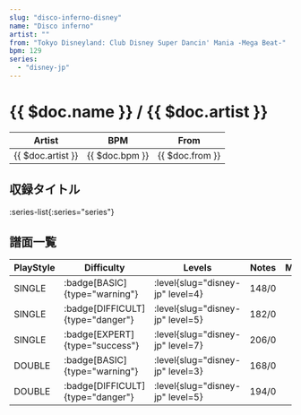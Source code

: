 ```yaml
---
slug: "disco-inferno-disney"
name: "Disco inferno"
artist: ""
from: "Tokyo Disneyland: Club Disney Super Dancin' Mania -Mega Beat-"
bpm: 129
series:
  - "disney-jp"
---
```


# {{ $doc.name }} / {{ $doc.artist }}

|Artist|BPM|From|
|------|---|----|
|{{ $doc.artist }}|{{ $doc.bpm }}|{{ $doc.from }}|

## 収録タイトル

:series-list{:series="series"}

## 譜面一覧

|PlayStyle|Difficulty|Levels|Notes|Movie|
|---------|----------|------|-----|-----|
|SINGLE| :badge[BASIC]{type="warning"}|<div class="field is-grouped is-grouped-multiline"> :level{slug="disney-jp" level=4}</div>|148/0||
|SINGLE| :badge[DIFFICULT]{type="danger"}|<div class="field is-grouped is-grouped-multiline"> :level{slug="disney-jp" level=5}</div>|182/0||
|SINGLE| :badge[EXPERT]{type="success"}|<div class="field is-grouped is-grouped-multiline"> :level{slug="disney-jp" level=7}</div>|206/0||
|DOUBLE| :badge[BASIC]{type="warning"}|<div class="field is-grouped is-grouped-multiline"> :level{slug="disney-jp" level=3}</div>|168/0||
|DOUBLE| :badge[DIFFICULT]{type="danger"}|<div class="field is-grouped is-grouped-multiline"> :level{slug="disney-jp" level=5}</div>|194/0||
